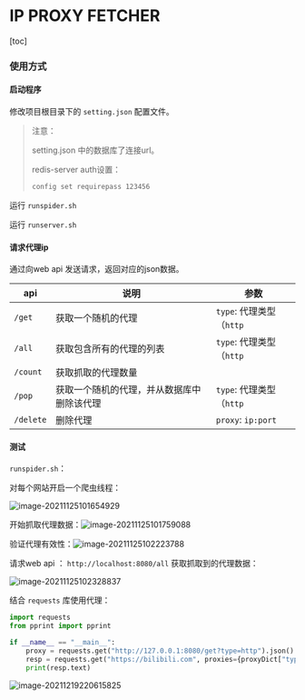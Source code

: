 

# IP PROXY FETCHER

[toc]

### 使用方式

#### 启动程序

修改项目根目录下的 `setting.json` 配置文件。

> 注意：
>
> setting.json 中的数据库了连接url。
>
> redis-server auth设置：
>
> ```bash
> config set requirepass 123456
> ```

运行 `runspider.sh` 

运行 `runserver.sh` 

#### 请求代理ip

通过向web api 发送请求，返回对应的json数据。

| api       | 说明                                       | 参数                                 |
| --------- | ------------------------------------------ | ------------------------------------ |
| `/get`    | 获取一个随机的代理                         | `type`: 代理类型（`http` | `https`)  |
| `/all`    | 获取包含所有的代理的列表                   | `type`: 代理类型（`http` | `https`)  |
| `/count`  | 获取抓取的代理数量                         |                                      |
| `/pop`    | 获取一个随机的代理，并从数据库中删除该代理 | `type`: 代理类型（`http` | `https`） |
| `/delete` | 删除代理                                   | `proxy`: `ip:port`                   |

#### 测试

`runspider.sh`：

对每个网站开启一个爬虫线程：

![image-20211125101654929](https://ni187note-pics.oss-cn-hangzhou.aliyuncs.com/notes-img/image-20211125101723222.png)

开始抓取代理数据：![image-20211125101759088](https://ni187note-pics.oss-cn-hangzhou.aliyuncs.com/notes-img/image-20211125101759088.png)

验证代理有效性：![image-20211125102223788](https://ni187note-pics.oss-cn-hangzhou.aliyuncs.com/notes-img/image-20211125102223788.png)

请求web api ： `http://localhost:8080/all` 获取抓取到的代理数据：

![image-20211125102328837](https://ni187note-pics.oss-cn-hangzhou.aliyuncs.com/notes-img/image-20211125102328837.png)

结合 `requests` 库使用代理：

```python
import requests
from pprint import pprint

if __name__ == "__main__":
    proxy = requests.get("http://127.0.0.1:8080/get?type=http").json()
    resp = requests.get("https://bilibili.com", proxies={proxyDict["type"]: proxyDict["proxy"]})
    print(resp.text)
```

![image-20211219220615825](https://ni187note-pics.oss-cn-hangzhou.aliyuncs.com/notes-img/image-20211219220615825.png)

